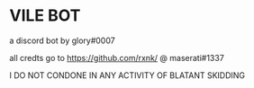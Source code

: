 # VILE BOT

a discord bot by glory#0007

all credts go to https://github.com/rxnk/ @ maserati#1337


I DO NOT CONDONE IN ANY ACTIVITY OF BLATANT SKIDDING
